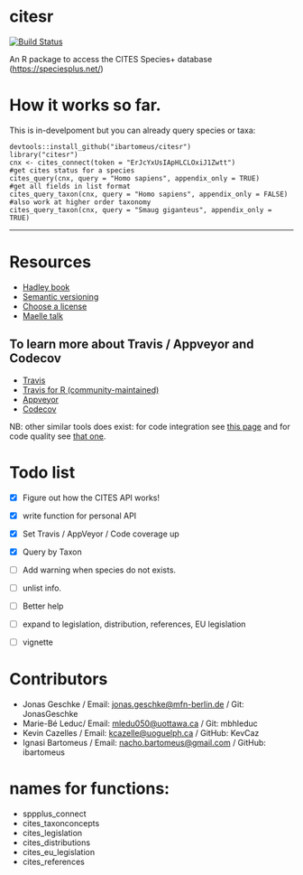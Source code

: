 # citesr
[![Build Status](https://travis-ci.org/ibartomeus/citesr.svg?branch=master)](https://travis-ci.org/ibartomeus/citesr)

An R package to access the CITES Species+ database (https://speciesplus.net/)

# How it works so far.

This is in-develpoment but you can already query species or taxa:

```
devtools::install_github("ibartomeus/citesr")
library("citesr")
cnx <- cites_connect(token = "ErJcYxUsIApHLCLOxiJ1Zwtt")
#get cites status for a species
cites_query(cnx, query = "Homo sapiens", appendix_only = TRUE)
#get all fields in list format
cites_query_taxon(cnx, query = "Homo sapiens", appendix_only = FALSE) 
#also work at higher order taxonomy
cites_query_taxon(cnx, query = "Smaug giganteus", appendix_only = TRUE)
```



-------------------------------------------------------


# Resources

- [Hadley book](http://r-pkgs.had.co.nz/)
- [Semantic versioning](https://semver.org/)
- [Choose a license](https://choosealicense.com/)
- [Maelle talk](http://www.masalmon.eu/2017/12/11/goodrpackages/)


## To learn more about Travis / Appveyor and Codecov

- [Travis](https://docs.travis-ci.com/user/getting-started/)
- [Travis for R (community-maintained)](https://docs.travis-ci.com/user/languages/r/)
- [Appveyor](https://www.appveyor.com/docs/)
- [Codecov](https://codecov.io/)

NB: other similar tools does exist: for code integration see [this page](https://github.com/marketplace/category/continuous-integration)
and for code quality see [that one](https://github.com/marketplace/category/code-quality).

# Todo list

- [x] Figure out how the CITES API works!
- [x] write function for personal API
- [x] Set Travis / AppVeyor / Code coverage up
- [x] Query by Taxon
- [ ] Add warning when species do not exists.
- [ ] unlist info.
- [ ] Better help
- [ ] expand to legislation, distribution, references, EU legislation
- [ ] vignette



# Contributors

- Jonas Geschke / Email: jonas.geschke@mfn-berlin.de / Git: JonasGeschke
- Marie-Bé Leduc/ Email: mledu050@uottawa.ca / Git: mbhleduc
- Kevin Cazelles / Email: kcazelle@uoguelph.ca / GitHub: KevCaz
- Ignasi Bartomeus / Email: nacho.bartomeus@gmail.com / GitHub: ibartomeus


# names for functions:
- sppplus_connect
- cites_taxonconcepts
- cites_legislation
- cites_distributions
- cites_eu_legislation
- cites_references
